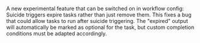 A new experimental feature that can be switched on in workflow config:
Suicide triggers expire tasks rather than just remove them. This fixes
a bug that could allow tasks to run after suicide triggering. The
"expired" output will automatically be marked as optional for the
task, but custom completion conditions must be adapted accordingly.

